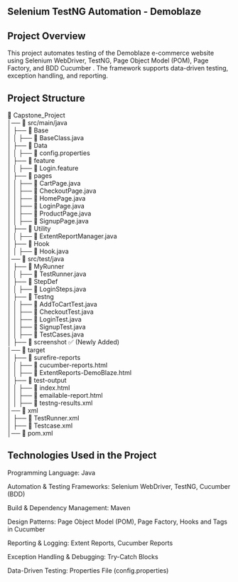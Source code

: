 Selenium TestNG Automation - Demoblaze
------------------------------------------
Project Overview
--------------------------------------------
This project automates testing of the Demoblaze e-commerce website using Selenium WebDriver,
TestNG, Page Object Model (POM), Page Factory, and BDD Cucumber . The framework
supports data-driven testing, exception handling, and reporting.

Project Structure
-------------------------------------------------------
📂 Capstone_Project  
│── 📂 src/main/java  
│   ├── 📂 Base  
│   │   ├── 📄 BaseClass.java  
│   ├── 📂 Data  
│   │   ├── 📄 config.properties  
│   ├── 📂 feature  
│   │   ├── 📄 Login.feature  
│   ├── 📂 pages  
│   │   ├── 📄 CartPage.java  
│   │   ├── 📄 CheckoutPage.java  
│   │   ├── 📄 HomePage.java  
│   │   ├── 📄 LoginPage.java  
│   │   ├── 📄 ProductPage.java  
│   │   ├── 📄 SignupPage.java  
│   ├── 📂 Utility  
│   │   ├── 📄 ExtentReportManager.java  
│   ├── 📂 Hook  
│   │   ├── 📄 Hook.java  
│── 📂 src/test/java  
│   ├── 📂 MyRunner  
│   │   ├── 📄 TestRunner.java  
│   ├── 📂 StepDef  
│   │   ├── 📄 LoginSteps.java  
│   ├── 📂 Testng  
│   │   ├── 📄 AddToCartTest.java  
│   │   ├── 📄 CheckoutTest.java  
│   │   ├── 📄 LoginTest.java  
│   │   ├── 📄 SignupTest.java  
│   │   ├── 📄 TestCases.java  
│   ├── 📂 screenshot  ✅ (Newly Added)  
│── 📂 target  
│   ├── 📂 surefire-reports  
│   │   ├── 📄 cucumber-reports.html  
│   │   ├── 📄 ExtentReports-DemoBlaze.html  
│   ├── 📂 test-output  
│   │   ├── 📄 index.html  
│   │   ├── 📄 emailable-report.html  
│   │   ├── 📄 testng-results.xml  
│── 📂 xml  
│   ├── 📄 TestRunner.xml  
│   ├── 📄 Testcase.xml  
│── 📄 pom.xml  

Technologies Used in the Project
----------------------------------------------------------
Programming Language: Java 

Automation & Testing Frameworks: Selenium WebDriver, TestNG, Cucumber (BDD)

Build & Dependency Management: Maven

Design Patterns: Page Object Model (POM), Page Factory, Hooks and Tags in Cucumber

Reporting & Logging: Extent Reports, Cucumber Reports

Exception Handling & Debugging: Try-Catch Blocks

Data-Driven Testing: Properties File (config.properties)




